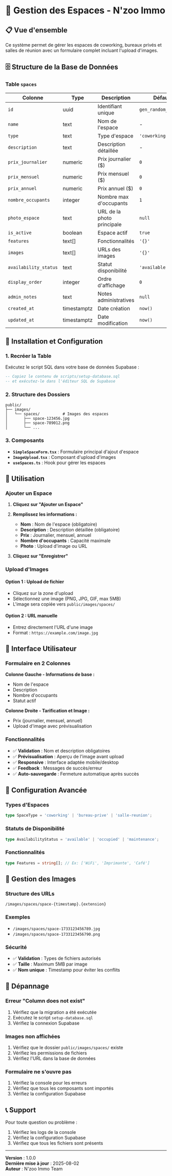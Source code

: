 # 🏢 Gestion des Espaces - N'zoo Immo

## 📋 Vue d'ensemble

Ce système permet de gérer les espaces de coworking, bureaux privés et salles de réunion avec un formulaire complet incluant l'upload d'images.

## 🗄️ Structure de la Base de Données

### Table `spaces`

| Colonne | Type | Description | Défaut |
|---------|------|-------------|---------|
| `id` | uuid | Identifiant unique | `gen_random_uuid()` |
| `name` | text | Nom de l'espace | - |
| `type` | text | Type d'espace | `'coworking'` |
| `description` | text | Description détaillée | - |
| `prix_journalier` | numeric | Prix journalier ($) | `0` |
| `prix_mensuel` | numeric | Prix mensuel ($) | `0` |
| `prix_annuel` | numeric | Prix annuel ($) | `0` |
| `nombre_occupants` | integer | Nombre max d'occupants | `1` |
| `photo_espace` | text | URL de la photo principale | `null` |
| `is_active` | boolean | Espace actif | `true` |
| `features` | text[] | Fonctionnalités | `'{}'` |
| `images` | text[] | URLs des images | `'{}'` |
| `availability_status` | text | Statut disponibilité | `'available'` |
| `display_order` | integer | Ordre d'affichage | `0` |
| `admin_notes` | text | Notes administratives | `null` |
| `created_at` | timestamptz | Date création | `now()` |
| `updated_at` | timestamptz | Date modification | `now()` |

## 🚀 Installation et Configuration

### 1. Recréer la Table

Exécutez le script SQL dans votre base de données Supabase :

```sql
-- Copiez le contenu de scripts/setup-database.sql
-- et exécutez-le dans l'éditeur SQL de Supabase
```

### 2. Structure des Dossiers

```
public/
├── images/
│   └── spaces/          # Images des espaces
│       ├── space-123456.jpg
│       ├── space-789012.png
│       └── ...
```

### 3. Composants

- **`SimpleSpaceForm.tsx`** : Formulaire principal d'ajout d'espace
- **`ImageUpload.tsx`** : Composant d'upload d'images
- **`useSpaces.ts`** : Hook pour gérer les espaces

## 📝 Utilisation

### Ajouter un Espace

1. **Cliquez sur "Ajouter un Espace"**
2. **Remplissez les informations :**
   - **Nom** : Nom de l'espace (obligatoire)
   - **Description** : Description détaillée (obligatoire)
   - **Prix** : Journalier, mensuel, annuel
   - **Nombre d'occupants** : Capacité maximale
   - **Photo** : Upload d'image ou URL

3. **Cliquez sur "Enregistrer"**

### Upload d'Images

#### Option 1 : Upload de fichier
- Cliquez sur la zone d'upload
- Sélectionnez une image (PNG, JPG, GIF, max 5MB)
- L'image sera copiée vers `public/images/spaces/`

#### Option 2 : URL manuelle
- Entrez directement l'URL d'une image
- Format : `https://example.com/image.jpg`

## 🎨 Interface Utilisateur

### Formulaire en 2 Colonnes

**Colonne Gauche - Informations de base :**
- Nom de l'espace
- Description
- Nombre d'occupants
- Statut actif

**Colonne Droite - Tarification et Image :**
- Prix (journalier, mensuel, annuel)
- Upload d'image avec prévisualisation

### Fonctionnalités

- ✅ **Validation** : Nom et description obligatoires
- ✅ **Prévisualisation** : Aperçu de l'image avant upload
- ✅ **Responsive** : Interface adaptée mobile/desktop
- ✅ **Feedback** : Messages de succès/erreur
- ✅ **Auto-sauvegarde** : Fermeture automatique après succès

## 🔧 Configuration Avancée

### Types d'Espaces

```typescript
type SpaceType = 'coworking' | 'bureau-prive' | 'salle-reunion';
```

### Statuts de Disponibilité

```typescript
type AvailabilityStatus = 'available' | 'occupied' | 'maintenance';
```

### Fonctionnalités

```typescript
type Features = string[]; // Ex: ['WiFi', 'Imprimante', 'Café']
```

## 📁 Gestion des Images

### Structure des URLs

```
/images/spaces/space-{timestamp}.{extension}
```

### Exemples

- `/images/spaces/space-1733123456789.jpg`
- `/images/spaces/space-1733123456790.png`

### Sécurité

- ✅ **Validation** : Types de fichiers autorisés
- ✅ **Taille** : Maximum 5MB par image
- ✅ **Nom unique** : Timestamp pour éviter les conflits

## 🐛 Dépannage

### Erreur "Column does not exist"

1. Vérifiez que la migration a été exécutée
2. Exécutez le script `setup-database.sql`
3. Vérifiez la connexion Supabase

### Images non affichées

1. Vérifiez que le dossier `public/images/spaces/` existe
2. Vérifiez les permissions de fichiers
3. Vérifiez l'URL dans la base de données

### Formulaire ne s'ouvre pas

1. Vérifiez la console pour les erreurs
2. Vérifiez que tous les composants sont importés
3. Vérifiez la configuration Supabase

## 📞 Support

Pour toute question ou problème :
1. Vérifiez les logs de la console
2. Vérifiez la configuration Supabase
3. Vérifiez que tous les fichiers sont présents

---

**Version** : 1.0.0  
**Dernière mise à jour** : 2025-08-02  
**Auteur** : N'zoo Immo Team
